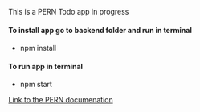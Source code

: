 This is a PERN Todo app in progress

#### To install app go to backend folder and run in terminal  
- npm install

#### To run app in terminal  
- npm start


[Link to the PERN documenation](Documentation.md)